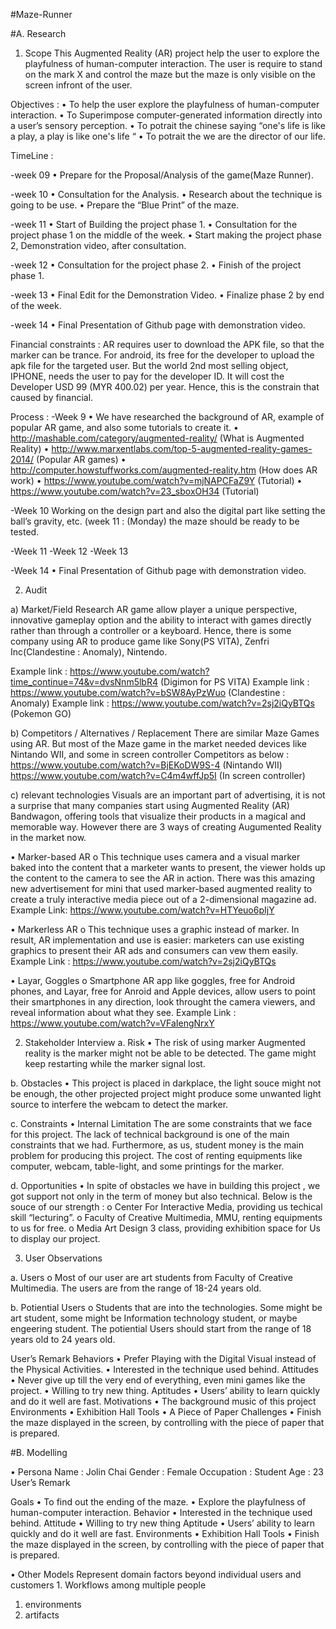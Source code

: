 #Maze-Runner

#A.	Research 

1.	Scope
This Augmented Reality (AR) project help the user to explore the playfulness of human-computer interaction. The user is require to stand on the mark X and control the maze but the maze is only visible on the screen infront of the user.

Objectives : 
•	To help the user explore the playfulness of human-computer interaction.
•	To Superimpose computer-generated information directly into a user’s sensory perception.
•	To potrait the chinese saying “one's life is like a play, a play is like one's life “
•	To potrait the we are the director of our life.

TimeLine :

-week 09
•	Prepare for the Proposal/Analysis of the game(Maze Runner).

-week 10
•	Consultation for the Analysis.
•	Research about the technique is going to be use.
•	Prepare the “Blue Print” of the maze.

-week 11
•	Start of Building the project phase 1.
•	Consultation for the project phase 1 on the middle of the week.
•	Start making the project phase 2, Demonstration video, after consultation.

-week 12
•	Consultation for the project phase 2.
•	Finish of the project phase 1.

-week 13
•	Final Edit for the Demonstration Video.
•	Finalize phase 2 by end of the week.

-week 14
•	Final Presentation of Github page with demonstration video.

Financial constraints :
AR requires user to download the APK file, so that the marker can be trance. For android, its free for the developer to upload the apk file for the targeted user. But the world 2nd most selling object, IPHONE, needs the user to pay for the developer ID. It will cost the Developer USD 99 (MYR 400.02) per year. Hence, this is the constrain that caused by financial.

Process :
-Week 9
•	We have researched the background of AR, example of popular AR game, and also some tutorials to create it.
•	http://mashable.com/category/augmented-reality/ (What is Augmented Reality)
•	http://www.marxentlabs.com/top-5-augmented-reality-games-2014/ (Popular AR games)
•	http://computer.howstuffworks.com/augmented-reality.htm (How does AR work)
•	https://www.youtube.com/watch?v=mjNAPCFaZ9Y (Tutorial)
•	https://www.youtube.com/watch?v=23_sboxOH34 (Tutorial)

-Week 10
Working on the design part and also the digital part like setting the ball’s gravity, etc. (week 11 : (Monday) the maze should be ready to be tested. 

-Week 11
-Week 12
-Week 13

-Week 14
•	Final Presentation of Github page with demonstration video.

2.	Audit

a)	Market/Field Research
AR game allow player a unique perspective, innovative gameplay option and the ability to interact with games directly rather than through a controller or a keyboard. Hence, there is some company using AR to produce game like Sony(PS VITA), Zenfri Inc(Clandestine : Anomaly), Nintendo.

Example link : https://www.youtube.com/watch?time_continue=74&v=dvsNnm5lbR4 (Digimon for PS VITA)
Example link : https://www.youtube.com/watch?v=bSW8AyPzWuo (Clandestine : Anomaly)
Example link : https://www.youtube.com/watch?v=2sj2iQyBTQs (Pokemon GO)

b)	Competitors / Alternatives / Replacement
There are similar Maze Games using AR. But most of the Maze game in the market needed devices like Nintando WII, and some in screen controller
  Competitors as below : 
https://www.youtube.com/watch?v=BjEKoDW9S-4 (Nintando WII)
https://www.youtube.com/watch?v=C4m4wffJp5I (In screen controller)

c)	relevant technologies
Visuals are an important part of advertising, it is not a surprise that many companies start using Augmented Reality (AR) Bandwagon, offering tools that visualize their products in a magical and memorable way. However there are 3 ways of creating Augumented Reality in the market now.

•	Marker-based AR 
o	This technique uses camera and a visual marker baked into the content that a marketer wants to present, the viewer holds up the content to the camera to see the AR in action. There was this amazing new advertisement for mini that used marker-based augmented reality to create a truly interactive media piece out of a 2-dimensional magazine ad.
Example Link: https://www.youtube.com/watch?v=HTYeuo6pIjY

•	Markerless AR
o	This technique uses a graphic instead of marker. In result, AR implementation and use is easier: marketers can use existing graphics to present their AR ads and consumers can vew them easily. 
Example Link : https://www.youtube.com/watch?v=2sj2iQyBTQs

•	Layar, Goggles
o	Smartphone AR app like goggles, free for Android phones, and Layar, free for Anroid and Apple devices, allow users to point their smartphones in any direction, look throught the camera viewers, and reveal information about what they see.
Example Link : https://www.youtube.com/watch?v=VFaIengNrxY 

2.	Stakeholder Interview 
a.	Risk
•	The risk of using marker Augmented reality is the marker might not be able to be detected. The game might keep restarting while the marker signal lost.

b.	Obstacles
•	This project is placed in darkplace, the light souce might not be enough, the other projected project might produce some unwanted light source to interfere the webcam to detect the marker.

c.	Constraints 
•	Internal Limitation
The are some constraints that we face for this project. The lack of technical background is one of the main constraints that we had. Furthermore, as us, student money is the main problem for producing this project. The cost of renting equipments like computer, webcam, table-light, and some printings for the marker.

d.	Opportunities 
•	In spite of obstacles we have in building this project , we got support not only in the term of money but also technical. Below is the souce of our strength :
o	Center For Interactive Media, providing us techical skill “lecturing”.
o	Faculty of Creative Multimedia, MMU, renting equipments to us for free. 
o	Media Art Design 3 class, providing exhibition space for Us to display our project. 

3.	User Observations

a.	Users 
o	Most of our user are art students from Faculty of Creative Multimedia. The users are from the range of 18-24 years old.

b.	Potiential Users
o	Students that are into the technologies. Some might be art student, some might be Information technology student, or maybe engeering student. The potiential Users should start from the range of 18 years old to 24 years old.

User’s	Remark
Behaviors	   •	Prefer Playing with the Digital Visual instead of the Physical Activities.
             •	Interested in the technique used behind.
Attitudes	   •	Never give up till the very end of everything, even mini games like the project.
             •	Willing to try new thing.
Aptitudes	   •	Users’ ability to learn quickly and do it well are fast.
Motivations	 •	The background music of this project
Environments	•	Exhibition Hall
Tools	       •	A Piece of Paper
Challenges	  •	Finish the maze displayed in the screen, by controlling with the piece of paper that is prepared.

#B.	Modelling

•	Persona
Name : Jolin Chai
Gender : Female
Occupation : Student
Age : 23
User’s	Remark

Goals	       •	To find out the ending of the maze.
             •	Explore the playfulness of human-computer interaction.
Behavior	    •	Interested in the technique used behind.
Attitude	    •	Willing to try new thing
Aptitude	    •	Users’ ability to learn quickly and do it well are fast.
Environments	•	Exhibition Hall
Tools	       •	Finish the maze displayed in the screen, by controlling with the piece of paper that is prepared.

•	Other Models
Represent domain factors beyond individual users and customers 1. Workflows among multiple people
1.	environments
2.	artifacts
